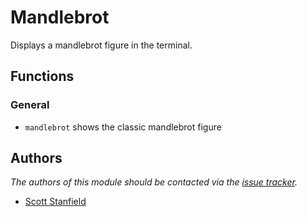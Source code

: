 Mandlebrot
==========

Displays a mandlebrot figure in the terminal.

Functions
---------

### General

  - `mandlebrot` shows the classic mandlebrot figure


Authors
-------

*The authors of this module should be contacted via the [issue tracker][1].*

  - [Scott Stanfield](https://github.com/scottstanfield)

[1]: https://github.com/scottstanfield/prezto/issues

